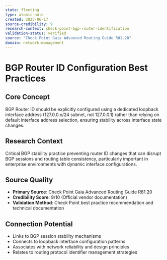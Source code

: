 ```yaml
---
state: fleeting
type: atomic-note
created: 2025-06-17
source-credibility: 9
research-context: check-point-bgp-router-identification
validation-status: verified
source: "Check Point Gaia Advanced Routing Guide R81.20"
domain: network-management
---
```


# BGP Router ID Configuration Best Practices

## Core Concept
BGP Router ID should be explicitly configured using a dedicated loopback interface address (127.0.0.x/24 subnet, not 127.0.0.1) rather than relying on default interface address selection, ensuring stability across interface state changes.

## Research Context
Critical BGP stability practice preventing router ID changes that can disrupt BGP sessions and routing table consistency, particularly important in enterprise environments with dynamic interface configurations.

## Source Quality
- **Primary Source**: Check Point Gaia Advanced Routing Guide R81.20
- **Credibility Score**: 9/10 (Official vendor documentation)
- **Validation Method**: Check Point best practice recommendation and technical documentation

## Connection Potential
- Links to BGP session stability mechanisms
- Connects to loopback interface configuration patterns
- Associates with network reliability and design principles
- Relates to routing protocol identifier management strategies